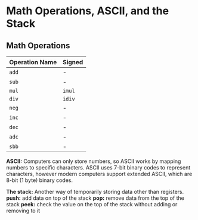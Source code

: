 # Math Operations, ASCII, and the Stack


## Math Operations

| Operation Name | Signed |
| -------------- | ------ |
| `add`          | -      |
| `sub`          | -      |
| `mul`          | `imul` |
| `div`          | `idiv` |
| `neg`          | -      |
| `inc`          | -      |
| `dec`          | -      |
| `adc`          | -      |
| `sbb`          | -      |


**ASCII:**
Computers can only store numbers, so ASCII works by mapping numbers to specific characters.
ASCII uses 7-bit binary codes to represent characters, however modern computers support extended ASCII, which are 8-bit (1 byte) binary codes.


**The stack:**
Another way of temporarily storing data other than registers.
**push:** add data on top of the stack
**pop:** remove data from the top of the stack
**peek:** check the value on the top of the stack without adding or removing to it